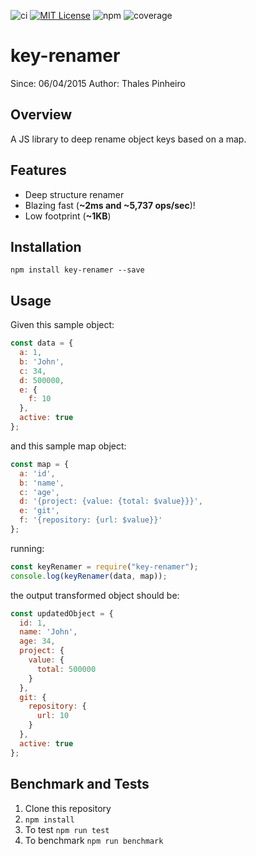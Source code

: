 ![ci](https://github.com/thalesfsp/key-renamer/workflows/Node%20CI/badge.svg) [![MIT License](https://img.shields.io/badge/License-MIT-blue.svg)](LICENSE) ![npm](https://img.shields.io/npm/v/key-renamer) ![coverage](https://img.shields.io/badge/coverage-89.47%25-blue)

# key-renamer

Since: 06/04/2015
Author: Thales Pinheiro

## Overview

A JS library to deep rename object keys based on a map.

## Features

- Deep structure renamer
- Blazing fast (**~2ms and ~5,737 ops/sec**)!
- Low footprint (**~1KB**)

## Installation

`npm install key-renamer --save`

## Usage

Given this sample object:

```javascript
const data = {
  a: 1,
  b: 'John',
  c: 34,
  d: 500000,
  e: {
    f: 10
  },
  active: true
};
```

and this sample map object:

```javascript
const map = {
  a: 'id',
  b: 'name',
  c: 'age',
  d: '{project: {value: {total: $value}}}',
  e: 'git',
  f: '{repository: {url: $value}}'
};
```

running:

```javascript
const keyRenamer = require("key-renamer");
console.log(keyRenamer(data, map));
```

the output transformed object should be:

```javascript
const updatedObject = {
  id: 1,
  name: 'John',
  age: 34,
  project: {
    value: {
      total: 500000
    }
  },
  git: {
    repository: {
      url: 10
    }
  },
  active: true
};
```

## Benchmark and Tests

1. Clone this repository
2. `npm install`
3. To test `npm run test`
4. To benchmark `npm run benchmark`
